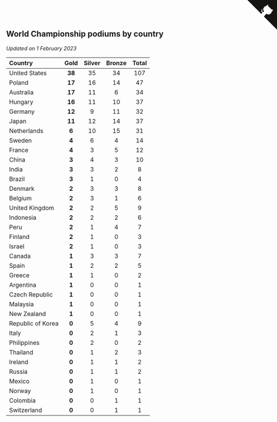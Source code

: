 ## World Championship podiums by country

*Updated on  1 February 2023*

| Country | Gold | Silver | Bronze | Total |
| :--- | :--: | :--: | :--: | :--: |
| United States | **38** | 35 | 34 | 107 |
| Poland | **17** | 16 | 14 | 47 |
| Australia | **17** | 11 | 6 | 34 |
| Hungary | **16** | 11 | 10 | 37 |
| Germany | **12** | 9 | 11 | 32 |
| Japan | **11** | 12 | 14 | 37 |
| Netherlands | **6** | 10 | 15 | 31 |
| Sweden | **4** | 6 | 4 | 14 |
| France | **4** | 3 | 5 | 12 |
| China | **3** | 4 | 3 | 10 |
| India | **3** | 3 | 2 | 8 |
| Brazil | **3** | 1 | 0 | 4 |
| Denmark | **2** | 3 | 3 | 8 |
| Belgium | **2** | 3 | 1 | 6 |
| United Kingdom | **2** | 2 | 5 | 9 |
| Indonesia | **2** | 2 | 2 | 6 |
| Peru | **2** | 1 | 4 | 7 |
| Finland | **2** | 1 | 0 | 3 |
| Israel | **2** | 1 | 0 | 3 |
| Canada | **1** | 3 | 3 | 7 |
| Spain | **1** | 2 | 2 | 5 |
| Greece | **1** | 1 | 0 | 2 |
| Argentina | **1** | 0 | 0 | 1 |
| Czech Republic | **1** | 0 | 0 | 1 |
| Malaysia | **1** | 0 | 0 | 1 |
| New Zealand | **1** | 0 | 0 | 1 |
| Republic of Korea | **0** | 5 | 4 | 9 |
| Italy | **0** | 2 | 1 | 3 |
| Philippines | **0** | 2 | 0 | 2 |
| Thailand | **0** | 1 | 2 | 3 |
| Ireland | **0** | 1 | 1 | 2 |
| Russia | **0** | 1 | 1 | 2 |
| Mexico | **0** | 1 | 0 | 1 |
| Norway | **0** | 1 | 0 | 1 |
| Colombia | **0** | 0 | 1 | 1 |
| Switzerland | **0** | 0 | 1 | 1 |


<a href="https://github.com/jonatanklosko/wca_statistics" class="github-corner" aria-label="View source on Github"><svg width="80" height="80" viewBox="0 0 250 250" style="fill:#151513; color:#fff; position: absolute; top: 0; border: 0; right: 0;" aria-hidden="true"><path d="M0,0 L115,115 L130,115 L142,142 L250,250 L250,0 Z"></path><path d="M128.3,109.0 C113.8,99.7 119.0,89.6 119.0,89.6 C122.0,82.7 120.5,78.6 120.5,78.6 C119.2,72.0 123.4,76.3 123.4,76.3 C127.3,80.9 125.5,87.3 125.5,87.3 C122.9,97.6 130.6,101.9 134.4,103.2" fill="currentColor" style="transform-origin: 130px 106px;" class="octo-arm"></path><path d="M115.0,115.0 C114.9,115.1 118.7,116.5 119.8,115.4 L133.7,101.6 C136.9,99.2 139.9,98.4 142.2,98.6 C133.8,88.0 127.5,74.4 143.8,58.0 C148.5,53.4 154.0,51.2 159.7,51.0 C160.3,49.4 163.2,43.6 171.4,40.1 C171.4,40.1 176.1,42.5 178.8,56.2 C183.1,58.6 187.2,61.8 190.9,65.4 C194.5,69.0 197.7,73.2 200.1,77.6 C213.8,80.2 216.3,84.9 216.3,84.9 C212.7,93.1 206.9,96.0 205.4,96.6 C205.1,102.4 203.0,107.8 198.3,112.5 C181.9,128.9 168.3,122.5 157.7,114.1 C157.9,116.9 156.7,120.9 152.7,124.9 L141.0,136.5 C139.8,137.7 141.6,141.9 141.8,141.8 Z" fill="currentColor" class="octo-body"></path></svg></a><style>.github-corner:hover .octo-arm{animation:octocat-wave 560ms ease-in-out}@keyframes octocat-wave{0%,100%{transform:rotate(0)}20%,60%{transform:rotate(-25deg)}40%,80%{transform:rotate(10deg)}}@media (max-width:500px){.github-corner:hover .octo-arm{animation:none}.github-corner .octo-arm{animation:octocat-wave 560ms ease-in-out}}</style>
